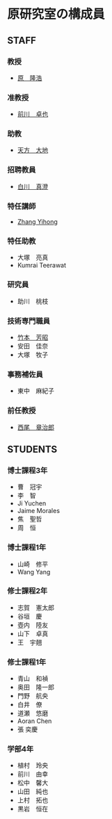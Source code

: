 # 原研究室の構成員
## STAFF
### 教授
- [原　隆浩](http://web.www-mmde.ist.osaka-u.ac.jp/~hara)
### 准教授
- [前川　卓也](http://web.www-mmde.ist.osaka-u.ac.jp/~maekawa)
### 助教
- [天方　大地](https://amgt-d1.github.io/)
### 招聘教員
- [白川　真澄](http://iwnsew.com/)
### 特任講師
- [Zhang Yihong](https://www.ringspool.com/yihongzhang)
### 特任助教
- 大塚　亮真
- Kumrai Teerawat
### 研究員
- 助川　桃枝
### 技術専門職員
- [竹本　芳昭](http://www-mmde.ist.osaka-u.ac.jp/~takemoto/index-jp.html)
- 安田　佳奈
- 大塚　牧子
### 事務補佐員
- 東中　麻紀子
### 前任教授
- [西尾　章治郎](https://mmde-lab.github.io/member-webpage/nishio/index-jp.html)
## STUDENTS
### 博士課程3年
- 曹　冠宇
- 李　智
- Ji Yuchen
- Jaime Morales
- 焦　聖哲
- 周　恒
### 博士課程1年
- 山崎　修平
- Wang Yang
### 修士課程2年
- 志賀　憲太郎
- 谷垣　慶
- 壺内　陸友
- 山下　卓真
- 王　宇翹
### 修士課程1年
- 青山　和禎
- 奥田　隆一郎
- 門野　航央
- 白井　僚
- 道瀬　悠磨
- Aoran Chen
- 張 奕慶
### 学部4年
- 植村　玲央
- 前川　由幸
- 松中　馨大
- 山田　純也
- 上村　拓也
- 黒岩　恒在

